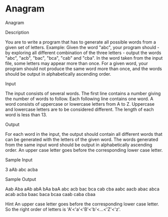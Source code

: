 # Anagram

Anagram

Description

You are to write a program that has to generate all possible words from a given set of letters.
Example: Given the word "abc", your program should - by exploring all different combination of the three letters - output the words "abc", "acb", "bac", "bca", "cab" and "cba".
In the word taken from the input file, some letters may appear more than once. For a given word, your program should not produce the same word more than once, and the words should be output in alphabetically ascending order.

Input

The input consists of several words. The first line contains a number giving the number of words to follow. Each following line contains one word. A word consists of uppercase or lowercase letters from A to Z. Uppercase and lowercase letters are to be considered different. The length of each word is less than 13.

Output

For each word in the input, the output should contain all different words that can be generated with the letters of the given word. The words generated from the same input word should be output in alphabetically ascending order. An upper case letter goes before the corresponding lower case letter.

Sample Input

3
aAb
abc
acba

Sample Output

Aab
Aba
aAb
abA
bAa
baA
abc
acb
bac
bca
cab
cba
aabc
aacb
abac
abca
acab
acba
baac
baca
bcaa
caab
caba
cbaa

Hint
An upper case letter goes before the corresponding lower case letter.
So the right order of letters is 'A'<'a'<'B'<'b'<...<'Z'<'z'. 
